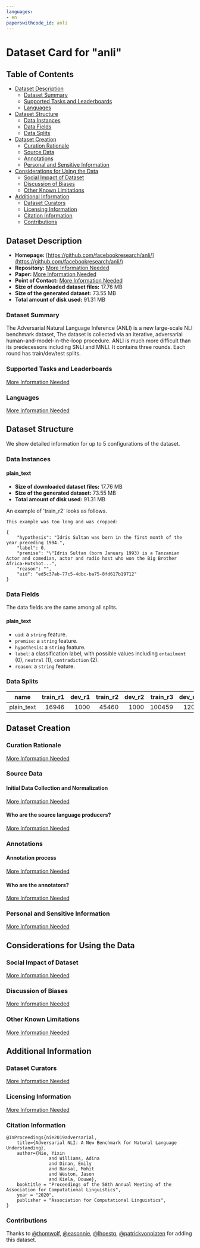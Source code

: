 ```yaml
---
languages:
- en
paperswithcode_id: anli
---
```


# Dataset Card for "anli"

## Table of Contents
- [Dataset Description](#dataset-description)
  - [Dataset Summary](#dataset-summary)
  - [Supported Tasks and Leaderboards](#supported-tasks-and-leaderboards)
  - [Languages](#languages)
- [Dataset Structure](#dataset-structure)
  - [Data Instances](#data-instances)
  - [Data Fields](#data-fields)
  - [Data Splits](#data-splits)
- [Dataset Creation](#dataset-creation)
  - [Curation Rationale](#curation-rationale)
  - [Source Data](#source-data)
  - [Annotations](#annotations)
  - [Personal and Sensitive Information](#personal-and-sensitive-information)
- [Considerations for Using the Data](#considerations-for-using-the-data)
  - [Social Impact of Dataset](#social-impact-of-dataset)
  - [Discussion of Biases](#discussion-of-biases)
  - [Other Known Limitations](#other-known-limitations)
- [Additional Information](#additional-information)
  - [Dataset Curators](#dataset-curators)
  - [Licensing Information](#licensing-information)
  - [Citation Information](#citation-information)
  - [Contributions](#contributions)

## Dataset Description

- **Homepage:** [https://github.com/facebookresearch/anli/](https://github.com/facebookresearch/anli/)
- **Repository:** [More Information Needed](https://github.com/huggingface/datasets/blob/master/CONTRIBUTING.md#how-to-contribute-to-the-dataset-cards)
- **Paper:** [More Information Needed](https://github.com/huggingface/datasets/blob/master/CONTRIBUTING.md#how-to-contribute-to-the-dataset-cards)
- **Point of Contact:** [More Information Needed](https://github.com/huggingface/datasets/blob/master/CONTRIBUTING.md#how-to-contribute-to-the-dataset-cards)
- **Size of downloaded dataset files:** 17.76 MB
- **Size of the generated dataset:** 73.55 MB
- **Total amount of disk used:** 91.31 MB

### Dataset Summary

The Adversarial Natural Language Inference (ANLI) is a new large-scale NLI benchmark dataset,
The dataset is collected via an iterative, adversarial human-and-model-in-the-loop procedure.
ANLI is much more difficult than its predecessors including SNLI and MNLI.
It contains three rounds. Each round has train/dev/test splits.

### Supported Tasks and Leaderboards

[More Information Needed](https://github.com/huggingface/datasets/blob/master/CONTRIBUTING.md#how-to-contribute-to-the-dataset-cards)

### Languages

[More Information Needed](https://github.com/huggingface/datasets/blob/master/CONTRIBUTING.md#how-to-contribute-to-the-dataset-cards)

## Dataset Structure

We show detailed information for up to 5 configurations of the dataset.

### Data Instances

#### plain_text

- **Size of downloaded dataset files:** 17.76 MB
- **Size of the generated dataset:** 73.55 MB
- **Total amount of disk used:** 91.31 MB

An example of 'train_r2' looks as follows.
```
This example was too long and was cropped:

{
    "hypothesis": "Idris Sultan was born in the first month of the year preceding 1994.",
    "label": 0,
    "premise": "\"Idris Sultan (born January 1993) is a Tanzanian Actor and comedian, actor and radio host who won the Big Brother Africa-Hotshot...",
    "reason": "",
    "uid": "ed5c37ab-77c5-4dbc-ba75-8fd617b19712"
}
```

### Data Fields

The data fields are the same among all splits.

#### plain_text
- `uid`: a `string` feature.
- `premise`: a `string` feature.
- `hypothesis`: a `string` feature.
- `label`: a classification label, with possible values including `entailment` (0), `neutral` (1), `contradiction` (2).
- `reason`: a `string` feature.

### Data Splits

|   name   |train_r1|dev_r1|train_r2|dev_r2|train_r3|dev_r3|test_r1|test_r2|test_r3|
|----------|-------:|-----:|-------:|-----:|-------:|-----:|------:|------:|------:|
|plain_text|   16946|  1000|   45460|  1000|  100459|  1200|   1000|   1000|   1200|

## Dataset Creation

### Curation Rationale

[More Information Needed](https://github.com/huggingface/datasets/blob/master/CONTRIBUTING.md#how-to-contribute-to-the-dataset-cards)

### Source Data

#### Initial Data Collection and Normalization

[More Information Needed](https://github.com/huggingface/datasets/blob/master/CONTRIBUTING.md#how-to-contribute-to-the-dataset-cards)

#### Who are the source language producers?

[More Information Needed](https://github.com/huggingface/datasets/blob/master/CONTRIBUTING.md#how-to-contribute-to-the-dataset-cards)

### Annotations

#### Annotation process

[More Information Needed](https://github.com/huggingface/datasets/blob/master/CONTRIBUTING.md#how-to-contribute-to-the-dataset-cards)

#### Who are the annotators?

[More Information Needed](https://github.com/huggingface/datasets/blob/master/CONTRIBUTING.md#how-to-contribute-to-the-dataset-cards)

### Personal and Sensitive Information

[More Information Needed](https://github.com/huggingface/datasets/blob/master/CONTRIBUTING.md#how-to-contribute-to-the-dataset-cards)

## Considerations for Using the Data

### Social Impact of Dataset

[More Information Needed](https://github.com/huggingface/datasets/blob/master/CONTRIBUTING.md#how-to-contribute-to-the-dataset-cards)

### Discussion of Biases

[More Information Needed](https://github.com/huggingface/datasets/blob/master/CONTRIBUTING.md#how-to-contribute-to-the-dataset-cards)

### Other Known Limitations

[More Information Needed](https://github.com/huggingface/datasets/blob/master/CONTRIBUTING.md#how-to-contribute-to-the-dataset-cards)

## Additional Information

### Dataset Curators

[More Information Needed](https://github.com/huggingface/datasets/blob/master/CONTRIBUTING.md#how-to-contribute-to-the-dataset-cards)

### Licensing Information

[More Information Needed](https://github.com/huggingface/datasets/blob/master/CONTRIBUTING.md#how-to-contribute-to-the-dataset-cards)

### Citation Information

```
@InProceedings{nie2019adversarial,
    title={Adversarial NLI: A New Benchmark for Natural Language Understanding},
    author={Nie, Yixin
                and Williams, Adina
                and Dinan, Emily
                and Bansal, Mohit
                and Weston, Jason
                and Kiela, Douwe},
    booktitle = "Proceedings of the 58th Annual Meeting of the Association for Computational Linguistics",
    year = "2020",
    publisher = "Association for Computational Linguistics",
}

```


### Contributions

Thanks to [@thomwolf](https://github.com/thomwolf), [@easonnie](https://github.com/easonnie), [@lhoestq](https://github.com/lhoestq), [@patrickvonplaten](https://github.com/patrickvonplaten) for adding this dataset.
